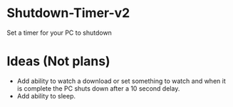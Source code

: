 # Shutdown-Timer-v2
Set a timer for your PC to shutdown
# Ideas (Not plans)
* Add ability to watch a download or set something to watch and when it is complete the PC shuts down after a 10 second delay.
* Add ability to sleep.
